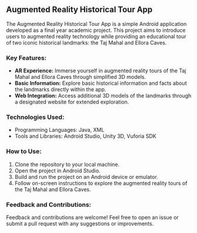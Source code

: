 

## Augmented Reality Historical Tour App

The Augmented Reality Historical Tour App is a simple Android application developed as a final year academic project. This project aims to introduce users to augmented reality technology while providing an educational tour of two iconic historical landmarks: the Taj Mahal and Ellora Caves.

### Key Features:
- **AR Experience:** Immerse yourself in augmented reality tours of the Taj Mahal and Ellora Caves through simplified 3D models.
- **Basic Information:** Explore basic historical information and facts about the landmarks directly within the app.
- **Web Integration:** Access additional 3D models of the landmarks through a designated website for extended exploration.

### Technologies Used:
- Programming Languages: Java, XML
- Tools and Libraries: Android Studio, Unity 3D, Vuforia SDK

### How to Use:
1. Clone the repository to your local machine.
2. Open the project in Android Studio.
3. Build and run the project on an Android device or emulator.
4. Follow on-screen instructions to explore the augmented reality tours of the Taj Mahal and Ellora Caves.

### Feedback and Contributions:
Feedback and contributions are welcome! Feel free to open an issue or submit a pull request with any suggestions or improvements.





